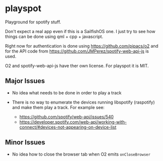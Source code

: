 # playspot
Playground for spotify stuff.

Don't expect a real app even if this is a SailfishOS one. I just try to see how things can be done using qml + cpp + javascript. 

Right now for authentication is done using https://github.com/pipacs/o2
and for the API code from https://github.com/JMPerez/spotify-web-api-js is used.

O2 and spotify-web-api-js have ther own license. For playspot it is MIT.


## Major Issues
  * No idea what needs to be done in order to play a track
  * There is no way to enumerate the devices running libspotify (raspotify) and make them play a track. For example see:

    + https://github.com/spotify/web-api/issues/540
    + https://developer.spotify.com/web-api/working-with-connect/#devices-not-appearing-on-device-list

## Minor Issues

  * No idea how to close the browser tab when O2 emits ```onCloseBrowser```


